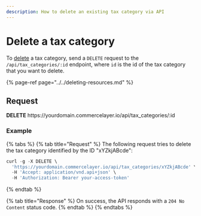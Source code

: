 ```yaml
---
description: How to delete an existing tax category via API
---
```


# Delete a tax category

To <a href="https://docs.commercelayer.io/developers/deleting-resources" target="_blank">delete</a> a tax category, send a `DELETE` request to the `/api/tax_categories/:id` endpoint, where `id` is the id of the tax category that you want to delete.

{% page-ref page="../../deleting-resources.md" %}

## Request

**DELETE** https://<i></i>yourdomain.commercelayer.io/api/tax_categories/:id

### Example

{% tabs %}
{% tab title="Request" %}
The following request tries to delete the tax category identified by the ID "xYZkjABcde":

```javascript
curl -g -X DELETE \
  'https://yourdomain.commercelayer.io/api/tax_categories/xYZkjABcde' \
  -H 'Accept: application/vnd.api+json' \
  -H 'Authorization: Bearer your-access-token'
```
{% endtab %}

{% tab title="Response" %}
On success, the API responds with a `204 No Content` status code.
{% endtab %}
{% endtabs %}

